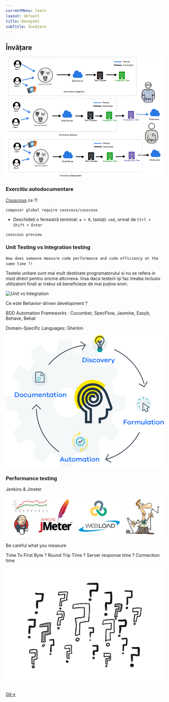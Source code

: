 ```yaml
---
currentMenu: learn
layout: default
title: Devops01
subTitle: Învățare
---
```

## Învățare

![CiCd](https://raw.githubusercontent.com/c4xp/Devops01/master/assets/cicd.png)

### Exercitiu autodocumentare

[Couscous](http://couscous.io) ce ?!
```
composer global require couscous/couscous
```

- Deschideți o fereastră terminal: `❖ + R`, tastați: `cmd`, urmat de `Ctrl + Shift + Enter`
```
couscous preview
```

### Unit Testing vs Integration testing

`How does someone measure code performance and code efficiency at the same time ?!`

Testele unitare sunt mai mult destinate programatorului si nu se refera in mod direct pentru oricine altcineva.
Insa daca testerii iși fac treaba inclusiv utilizatorii finali ar trebui să beneficieze de mai puține erori.

![Unit vs Integration](https://raw.githubusercontent.com/c4xp/Devops01/master/assets/unitvsintegration.gif)

Ce este Behavior-driven development ?

BDD Automation Frameworks : Cucumber, SpecFlow, Jasmine, Easyb, Behave, Behat

Domain-Specific Languages: Gherkin

![Bdd](https://raw.githubusercontent.com/c4xp/Devops01/master/assets/bdd.png)

### Performance testing

Jenkins & Jmeter

![Jenkins and Jmeter](https://raw.githubusercontent.com/c4xp/Devops01/master/assets/jenkins_jmeter.png)

Be careful what you measure

Time To First Byte ? Round Trip Time ? Server response time ? Connection time

![Questions](https://raw.githubusercontent.com/c4xp/Devops01/master/assets/questions.png)

[Git→](gitutil.md)